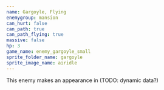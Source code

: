 ```yaml
---
name: Gargoyle, Flying
enemygroup: mansion
can_hurt: false
can_path: true
can_path_flying: true
massive: false
hp: 3
game_name: enemy_gargoyle_small
sprite_folder_name: gargoyle
sprite_image_name: airidle
---
```


This enemy makes an appearance in <maps> (TODO: dynamic data?)
